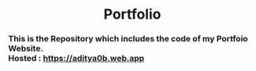 <center>
    <h1>Portfolio</h1>
</center>
        <h3>This is the Repository which includes the code of my Portfoio Website.<br/>
        Hosted : <a href="https://www.aditya0b.web.app">https://aditya0b.web.app</a></h3>